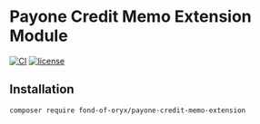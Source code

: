 # Payone Credit Memo Extension Module
[![CI](https://github.com/fond-of-oryx/payone-credit-memo-extension/actions/workflows/main.yml/badge.svg)](https://github.com/fond-of-oryx/payone-credit-memo-extension/actions/workflows/main.yml)
[![license](https://img.shields.io/github/license/fond-of-oryx/payone-credit-memo-extension.svg)](https://packagist.org/packages/fond-of-oryx/payone-credit-memo-extension)

## Installation

```
composer require fond-of-oryx/payone-credit-memo-extension
```
